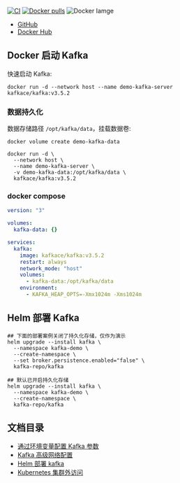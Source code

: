[![CI](https://github.com/itboon/kafka-helm/actions/workflows/docker-publish.yml/badge.svg)](https://github.com/itboon/kafka-helm/actions/workflows/docker-publish.yml)
[![Docker pulls](https://img.shields.io/docker/pulls/kafkace/kafka)](https://hub.docker.com/r/kafkace/kafka)
![Docker Iamge](https://img.shields.io/docker/image-size/kafkace/kafka)

- [GitHub](https://github.com/itboon/kafka-helm)
- [Docker Hub](https://hub.docker.com/r/kafkace/kafka)

## Docker 启动 Kafka

快速启动 Kafka:

``` shell
docker run -d --network host --name demo-kafka-server kafkace/kafka:v3.5.2
```

### 数据持久化

数据存储路径 `/opt/kafka/data`，挂载数据卷:

``` shell
docker volume create demo-kafka-data

docker run -d \
  --network host \
  --name demo-kafka-server \
  -v demo-kafka-data:/opt/kafka/data \
  kafkace/kafka:v3.5.2

```

### docker compose

``` yaml
version: "3"

volumes:
  kafka-data: {}

services:
  kafka:
    image: kafkace/kafka:v3.5.2
    restart: always
    network_mode: "host"
    volumes:
      - kafka-data:/opt/kafka/data
    environment:
      - KAFKA_HEAP_OPTS=-Xmx1024m -Xms1024m

```

## Helm 部署 Kafka

``` shell
## 下面的部署案例关闭了持久化存储，仅作为演示
helm upgrade --install kafka \
  --namespace kafka-demo \
  --create-namespace \
  --set broker.persistence.enabled="false" \
  kafka-repo/kafka
```

``` shell
## 默认已开启持久化存储
helm upgrade --install kafka \
  --namespace kafka-demo \
  --create-namespace \
  kafka-repo/kafka
```

## 文档目录

- [通过环境变量配置 Kafka 参数](https://github.com/itboon/kafka-helm/blob/main/docs/env.md)
- [Kafka 高级网络配置](https://github.com/itboon/kafka-helm/blob/main/docs/network.md)
- [Helm 部署 kafka](https://github.com/itboon/kafka-helm/blob/main/docs/helm.md)
- [Kubernetes 集群外访问](https://github.com/itboon/kafka-helm/blob/main/docs/external.md)

